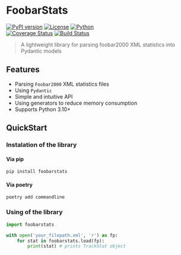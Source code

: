 # FoobarStats

[![PyPI version](https://img.shields.io/pypi/v/foobarstats)](https://pypi.org/project/foobarstats/ )
[![License](https://img.shields.io/github/license/Olezhich/FoobarStats)](https://github.com/Olezhich/FoobarStats/blob/main/LICENSE )
[![Python](https://img.shields.io/badge/python-3.10%2B-blue)](https://python.org)  
[![Coverage Status](https://coveralls.io/repos/github/Olezhich/FoobarStats/badge.svg?branch=dev)](https://coveralls.io/github/Olezhich/FoobarStats?branch=dev)
[![Build Status](https://github.com/Olezhich/FoobarStats/workflows/Run%20Tests%20on%20PR/badge.svg )](https://github.com/Olezhich/FoobarStats/actions )


> A lightweight library for parsing foobar2000 XML statistics into Pydantic models

## Features

- Parsing `Foobar2000` XML statistics files
- Using `Pydantic`
- Simple and intuitive API
- Using generators to reduce memory consumption
- Supports Python 3.10+

## QuickStart
### Instalation of the library
#### Via pip
```commandline
pip install foobarstats
```
#### Via poetry
```commandline
poetry add commandline
```
### Using of the library
```python
import foobarstats

with open('your_filepath.xml', 'r') as fp:
    for stat in foobarstats.load(fp):
        print(stat) # prints TrackStat object
```

